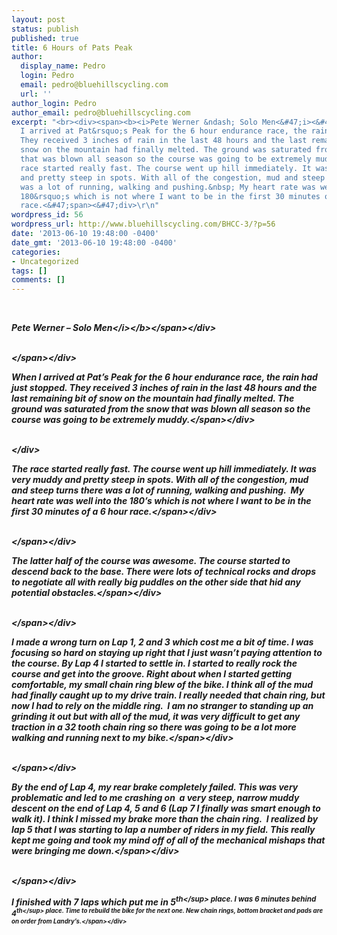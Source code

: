 ```yaml
---
layout: post
status: publish
published: true
title: 6 Hours of Pats Peak
author:
  display_name: Pedro
  login: Pedro
  email: pedro@bluehillscycling.com
  url: ''
author_login: Pedro
author_email: pedro@bluehillscycling.com
excerpt: "<br><div><span><b><i>Pete Werner &ndash; Solo Men<&#47;i><&#47;b><&#47;span><&#47;div>\r\n<div><span><br><&#47;span><&#47;div>\r\n<div><span>When
  I arrived at Pat&rsquo;s Peak for the 6 hour endurance race, the rain had just stopped.
  They received 3 inches of rain in the last 48 hours and the last remaining bit of
  snow on the mountain had finally melted. The ground was saturated from the snow
  that was blown all season so the course was going to be extremely muddy.<&#47;span><&#47;div>\r\n<div><br><&#47;div>\r\n<div><span>The
  race started really fast. The course went up hill immediately. It was very muddy
  and pretty steep in spots. With all of the congestion, mud and steep turns there
  was a lot of running, walking and pushing.&nbsp; My heart rate was well into the
  180&rsquo;s which is not where I want to be in the first 30 minutes of a 6 hour
  race.<&#47;span><&#47;div>\r\n"
wordpress_id: 56
wordpress_url: http://www.bluehillscycling.com/BHCC-3/?p=56
date: '2013-06-10 19:48:00 -0400'
date_gmt: '2013-06-10 19:48:00 -0400'
categories:
- Uncategorized
tags: []
comments: []
---
```

<p><br>
<div><span><b><i>Pete Werner &ndash; Solo Men<&#47;i><&#47;b><&#47;span><&#47;div></p>
<div><span><br><&#47;span><&#47;div></p>
<div><span>When I arrived at Pat&rsquo;s Peak for the 6 hour endurance race, the rain had just stopped. They received 3 inches of rain in the last 48 hours and the last remaining bit of snow on the mountain had finally melted. The ground was saturated from the snow that was blown all season so the course was going to be extremely muddy.<&#47;span><&#47;div></p>
<div><br><&#47;div></p>
<div><span>The race started really fast. The course went up hill immediately. It was very muddy and pretty steep in spots. With all of the congestion, mud and steep turns there was a lot of running, walking and pushing.&nbsp; My heart rate was well into the 180&rsquo;s which is not where I want to be in the first 30 minutes of a 6 hour race.<&#47;span><&#47;div><br />
<a id="more"></a><a id="more-56"></a></p>
<div><span><br><&#47;span><&#47;div></p>
<div><span>The latter half of the course was awesome. The course started to descend back to the base. There were lots of technical rocks and drops to negotiate all with really big puddles on the other side that hid any potential obstacles.<&#47;span><&#47;div></p>
<div><span><br><&#47;span><&#47;div></p>
<div><span>I made a wrong turn on Lap 1, 2 and 3 which cost me a bit of time. I was focusing so hard on staying up right that I just wasn&rsquo;t paying attention to the course. By Lap 4 I started to settle in. I started to really rock the course and get into the groove. Right about when I started getting comfortable, my small chain ring blew of the bike. I think all of the mud had finally caught up to my drive train. I really needed that chain ring, but now I had to rely on the middle ring. &nbsp;I am no stranger to standing up an grinding it out but with all of the mud, it was very difficult to get any traction in a 32 tooth chain ring so there was going to be a lot more walking and running next to my bike.<&#47;span><&#47;div></p>
<div><span><br><&#47;span><&#47;div></p>
<div><span>By the end of Lap 4, my rear brake completely failed. This was very problematic and led to me crashing on&nbsp; a very steep, narrow muddy descent on the end of Lap 4, 5 and 6 (Lap 7 I finally was smart enough to walk it). I think I missed my brake more than the chain ring.&nbsp; I realized by lap 5 that I was starting to lap a number of riders in my field. This really kept me going and took my mind off of all of the mechanical mishaps that were bringing me down.<&#47;span><&#47;div></p>
<div><span><br><&#47;span><&#47;div></p>
<div><span>I finished with 7 laps which put me in 5<sup>th<&#47;sup>&nbsp;place. I was 6 minutes behind 4<sup>th<&#47;sup>&nbsp;place. Time to rebuild the bike for the next one. New chain rings, bottom bracket and pads are on order from Landry&rsquo;s.<&#47;span><&#47;div></p>
